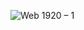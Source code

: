 ![Web 1920 – 1](https://user-images.githubusercontent.com/55515042/83799108-ad7c1580-a67b-11ea-83c2-0724ceca7872.jpg)
